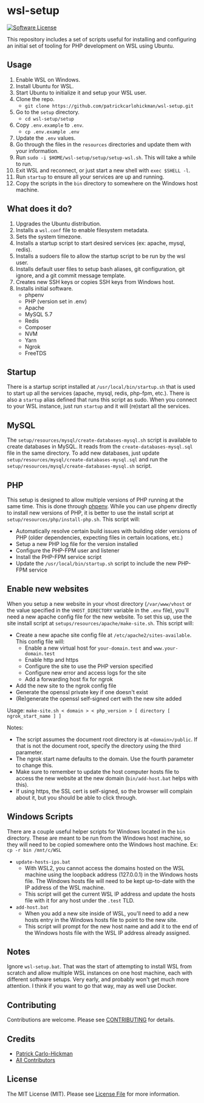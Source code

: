# wsl-setup

[![Software License][ico-license]](LICENSE.txt)

This repository includes a set of scripts useful for installing and configuring an initial set of tooling for PHP development on WSL using Ubuntu.

## Usage

1. Enable WSL on Windows.
2. Install Ubuntu for WSL.
3. Start Ubuntu to initialize it and setup your WSL user.
4. Clone the repo.
    - `git clone https://github.com/patrickcarlohickman/wsl-setup.git`
5. Go to the `setup` directory.
    - `cd wsl-setup/setup`
6. Copy `.env.example` to `.env`.
    - `cp .env.example .env`
7. Update the `.env` values.
8. Go through the files in the `resources` directories and update them with your information.
9. Run `sudo -i $HOME/wsl-setup/setup/setup-wsl.sh`. This will take a while to run.
10. Exit WSL and reconnect, or just start a new shell with `exec $SHELL -l`.
11. Run `startup` to ensure all your services are up and running.
12. Copy the scripts in the `bin` directory to somewhere on the Windows host machine.

## What does it do?

1. Upgrades the Ubuntu distribution.
2. Installs a `wsl.conf` file to enable filesystem metadata.
3. Sets the system timezone.
4. Installs a startup script to start desired services (ex: apache, mysql, redis).
5. Installs a sudoers file to allow the startup script to be run by the wsl user.
6. Installs default user files to setup bash aliases, git configuration, git ignore, and a git commit message template.
7. Creates new SSH keys or copies SSH keys from Windows host.
8. Installs initial software.
    - phpenv
    - PHP (version set in .env)
    - Apache
    - MySQL 5.7
    - Redis
    - Composer
    - NVM
    - Yarn
    - Ngrok
    - FreeTDS

## Startup

There is a startup script installed at `/usr/local/bin/startup.sh` that is used to start up all the services (apache, mysql, redis, php-fpm, etc.). There is also a `startup` alias defined that runs this script as sudo. When you connect to your WSL instance, just run `startup` and it will (re)start all the services.

## MySQL

The `setup/resources/mysql/create-databases-mysql.sh` script is available to create databases in MySQL. It reads from the `create-databases-mysql.sql` file in the same directory. To add new databases, just update `setup/resources/mysql/create-databases-mysql.sql` and run the `setup/resources/mysql/create-databases-mysql.sh` script.

## PHP

This setup is designed to allow multiple versions of PHP running at the same time. This is done through [phpenv](https://github.com/phpenv/phpenv). While you can use phpenv directly to install new versions of PHP, it is better to use the install script at `setup/resources/php/install-php.sh`. This script will:

- Automatically resolve certain build issues with building older versions of PHP (older dependencies, expecting files in certain locations, etc.)
- Setup a new PHP log file for the version installed
- Configure the PHP-FPM user and listener
- Install the PHP-FPM service script
- Update the `/usr/local/bin/startup.sh` script to include the new PHP-FPM service

## Enable new websites

When you setup a new website in your vhost directory (`/var/www/vhost` or the value specified in the `VHOST_DIRECTORY` variable in the `.env` file), you'll need a new apache config file for the new website. To set this up, use the site install script at `setups/resources/apache/make-site.sh`. This script will:

- Create a new apache site config file at `/etc/apache2/sites-available`. This config file will:
    - Enable a new virtual host for `your-domain.test` and `www.your-domain.test`
    - Enable http and https
    - Configure the site to use the PHP version specified
    - Configure new error and access logs for the site
    - Add a forwarding host fix for ngrok
- Add the new site to the ngrok config file
- Generate the openssl private key if one doesn't exist
- (Re)generate the openssl self-signed cert with the new site added

Usage: `make-site.sh < domain > < php_version > [ directory [ ngrok_start_name ] ]`

Notes:

- The script assumes the document root directory is at `<domain>/public`. If that is not the document root, specify the directory using the third parameter.
- The ngrok start name defaults to the domain. Use the fourth parameter to change this.
- Make sure to remember to update the host computer hosts file to access the new website at the new domain (`bin/add-host.bat` helps with this).
- If using https, the SSL cert is self-signed, so the browser will complain about it, but you should be able to click through.

## Windows Scripts

There are a couple useful helper scripts for Windows located in the `bin` directory. These are meant to be run from the Windows host machine, so they will need to be copied somewhere onto the Windows host machine. Ex: `cp -r bin /mnt/c/WSL`

- `update-hosts-ips.bat`
    - With WSL2, you cannot access the domains hosted on the WSL machine using the loopback address (127.0.0.1) in the Windows hosts file. The Windows hosts file will need to be kept up-to-date with the IP address of the WSL machine.
    - This script will get the current WSL IP address and update the hosts file with it for any host under the `.test` TLD.
- `add-host.bat`
    - When you add a new site inside of WSL, you'll need to add a new hosts entry in the Windows hosts file to point to the new site.
    - This script will prompt for the new host name and add it to the end of the Windows hosts file with the WSL IP address already assigned.

## Notes

Ignore `wsl-setup.bat`. That was the start of attempting to install WSL from scratch and allow multiple WSL instances on one host machine, each with different software setups. Very early, and probably won't get much more attention. I think if you want to go that way, may as well use Docker.

## Contributing

Contributions are welcome. Please see [CONTRIBUTING](CONTRIBUTING.md) for details.

## Credits

- [Patrick Carlo-Hickman][link-author]
- [All Contributors][link-contributors]

## License

The MIT License (MIT). Please see [License File](LICENSE.txt) for more information.

[ico-license]: https://img.shields.io/badge/license-MIT-brightgreen.svg?style=flat-square
[link-author]: https://github.com/patrickcarlohickman
[link-contributors]: ../../contributors
